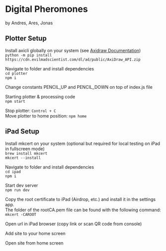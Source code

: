 # Digital Pheromones
by Andres, Ares, Jonas

## Plotter Setup

Install axicli globally on your system (see [Axidraw Documentation](https://axidraw.com/doc/cli_api/#introduction))  
`python -m pip install https://cdn.evilmadscientist.com/dl/ad/public/AxiDraw_API.zip`



Navigate to folder and install dependencies  
`cd plotter`  
`npm i` 

Change constants PENCIL_UP and PENCIL_DOWN on top of index.js file

Starting plotter & processing code  
`npm start`  

Stop plotter: `Control + C`  
Move plotter to home position: `npm home`

## iPad Setup

Install mkcert on your system (optional but required for local testing on iPad in fullscreen mode)  
`brew install mkcert`    
`mkcert --install`  

Navigate to folder and install dependencies  
`cd ipad`  
`npm i`

Start dev server   
`npm run dev`  

Copy the root certificate to iPad (Airdrop, etc.) and install it in the settings app.  
The folder of the rootCA.pem file can be found with the following command:  
`mkcert -CAROOT`  

Open url in iPad browser (copy link or scan QR code from console)   

Add site to your home screen  

Open site from home screen  


